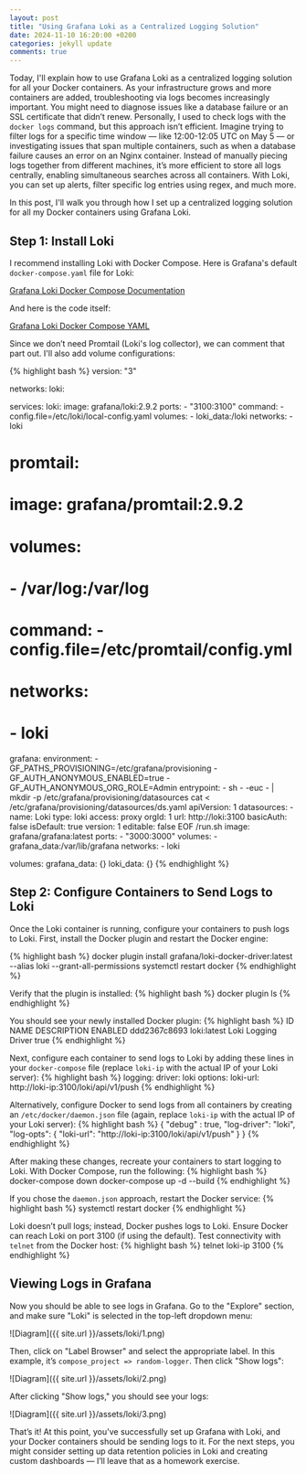 ```yaml
---
layout: post  
title: "Using Grafana Loki as a Centralized Logging Solution"  
date: 2024-11-10 16:20:00 +0200
categories: jekyll update  
comments: true  
---
```


Today, I'll explain how to use Grafana Loki as a centralized logging solution for all your Docker containers. As your infrastructure grows and more containers are added, troubleshooting via logs becomes increasingly important. You might need to diagnose issues like a database failure or an SSL certificate that didn’t renew. Personally, I used to check logs with the `docker logs` command, but this approach isn’t efficient. Imagine trying to filter logs for a specific time window — like 12:00-12:05 UTC on May 5 — or investigating issues that span multiple containers, such as when a database failure causes an error on an Nginx container. Instead of manually piecing logs together from different machines, it’s more efficient to store all logs centrally, enabling simultaneous searches across all containers. With Loki, you can set up alerts, filter specific log entries using regex, and much more.

In this post, I'll walk you through how I set up a centralized logging solution for all my Docker containers using Grafana Loki.

## Step 1: Install Loki

I recommend installing Loki with Docker Compose. Here is Grafana's default `docker-compose.yaml` file for Loki:

[Grafana Loki Docker Compose Documentation](https://grafana.com/docs/loki/latest/setup/install/docker/#install-with-docker-compose)

And here is the code itself:

[Grafana Loki Docker Compose YAML](https://raw.githubusercontent.com/grafana/loki/v3.0.0/production/docker-compose.yaml)

Since we don’t need Promtail (Loki's log collector), we can comment that part out. I'll also add volume configurations:

{% highlight bash %}
version: "3"

networks:
  loki:

services:
  loki:
    image: grafana/loki:2.9.2
    ports:
      - "3100:3100"
    command: -config.file=/etc/loki/local-config.yaml
    volumes:
      - loki_data:/loki
    networks:
      - loki

#  promtail:
#    image: grafana/promtail:2.9.2
#    volumes:
#      - /var/log:/var/log
#    command: -config.file=/etc/promtail/config.yml
#    networks:
#      - loki

  grafana:
    environment:
      - GF_PATHS_PROVISIONING=/etc/grafana/provisioning
      - GF_AUTH_ANONYMOUS_ENABLED=true
      - GF_AUTH_ANONYMOUS_ORG_ROLE=Admin
    entrypoint:
      - sh
      - -euc
      - |
        mkdir -p /etc/grafana/provisioning/datasources
        cat <<EOF > /etc/grafana/provisioning/datasources/ds.yaml
        apiVersion: 1
        datasources:
        - name: Loki
          type: loki
          access: proxy 
          orgId: 1
          url: http://loki:3100
          basicAuth: false
          isDefault: true
          version: 1
          editable: false
        EOF
        /run.sh
    image: grafana/grafana:latest
    ports:
      - "3000:3000"
    volumes:
      - grafana_data:/var/lib/grafana
    networks:
      - loki

volumes:
    grafana_data: {}
    loki_data: {}
{% endhighlight %}

## Step 2: Configure Containers to Send Logs to Loki

Once the Loki container is running, configure your containers to push logs to Loki. First, install the Docker plugin and restart the Docker engine:

{% highlight bash %}
docker plugin install grafana/loki-docker-driver:latest --alias loki --grant-all-permissions
systemctl restart docker
{% endhighlight %}

Verify that the plugin is installed:
{% highlight bash %}
docker plugin ls
{% endhighlight %}

You should see your newly installed Docker plugin:
{% highlight bash %}
ID             NAME          DESCRIPTION           ENABLED
ddd2367c8693   loki:latest   Loki Logging Driver   true
{% endhighlight %}

Next, configure each container to send logs to Loki by adding these lines in your `docker-compose` file (replace `loki-ip` with the actual IP of your Loki server):
{% highlight bash %}
logging:
  driver: loki
  options:
    loki-url: http://loki-ip:3100/loki/api/v1/push
{% endhighlight %}

Alternatively, configure Docker to send logs from all containers by creating an `/etc/docker/daemon.json` file (again, replace `loki-ip` with the actual IP of your Loki server):
{% highlight bash %}
{
    "debug" : true,
    "log-driver": "loki",
    "log-opts": {
        "loki-url": "http://loki-ip:3100/loki/api/v1/push"
    }
}
{% endhighlight %}

After making these changes, recreate your containers to start logging to Loki. With Docker Compose, run the following:
{% highlight bash %}
docker-compose down
docker-compose up -d --build
{% endhighlight %}

If you chose the `daemon.json` approach, restart the Docker service:
{% highlight bash %}
systemctl restart docker
{% endhighlight %}

Loki doesn’t pull logs; instead, Docker pushes logs to Loki. Ensure Docker can reach Loki on port 3100 (if using the default). Test connectivity with `telnet` from the Docker host:
{% highlight bash %}
telnet loki-ip 3100
{% endhighlight %}

## Viewing Logs in Grafana

Now you should be able to see logs in Grafana. Go to the "Explore" section, and make sure "Loki" is selected in the top-left dropdown menu:

![Diagram]({{ site.url }}/assets/loki/1.png)

Then, click on "Label Browser" and select the appropriate label. In this example, it’s `compose_project => random-logger`. Then click "Show logs":

![Diagram]({{ site.url }}/assets/loki/2.png)

After clicking "Show logs," you should see your logs:

![Diagram]({{ site.url }}/assets/loki/3.png)

That’s it! At this point, you've successfully set up Grafana with Loki, and your Docker containers should be sending logs to it. For the next steps, you might consider setting up data retention policies in Loki and creating custom dashboards — I’ll leave that as a homework exercise.